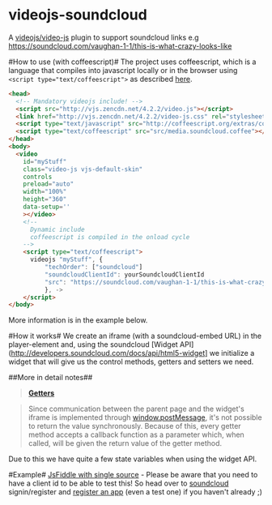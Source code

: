 videojs-soundcloud
==================

A [videojs/video-js](https://github.com/videojs/video.js/) plugin to support soundcloud links e.g https://soundcloud.com/vaughan-1-1/this-is-what-crazy-looks-like

#How to use (with coffeescript)#
The project uses coffeescript, which is a language that compiles into javascript locally or in the browser using ```<script type="text/coffeescript">``` as described [here](http://coffeescript.org/#scripts). 

```html
<head>
  <!-- Mandatory videojs include! -->
  <script src="http://vjs.zencdn.net/4.2.2/video.js"></script>
  <link href="http://vjs.zencdn.net/4.2.2/video-js.css" rel="stylesheet">
  <script type="text/javascript" src="http://coffeescript.org/extras/coffee-script.js"></script>
  <script type="text/coffeescript" src="src/media.soundcloud.coffee"></script>
</head>
<body>
  <video 
    id="myStuff" 
    class="video-js vjs-default-skin"
    controls
    preload="auto"
    width="100%"
    height="360"
    data-setup=''
    ></video>
    <!--
      Dynamic include
      coffeescript is compiled in the onload cycle
    -->
    <script type="text/coffeescript">
      videojs "myStuff", {
          "techOrder": ["soundcloud"]
          "soundcloudClientId": yourSoundcloudClientId
          "src": "https://soundcloud.com/vaughan-1-1/this-is-what-crazy-looks-like"
          }, ->
    </script>
</body>
```

More information is in the example below.


#How it works#
We create an iframe (with a soundcloud-embed URL) in the player-element and, using the soundcloud [Widget API](http://developers.soundcloud.com/docs/api/html5-widget] we initialize a widget that will give us the control methods, getters and setters we need.

##More in detail notes##
> [**Getters**](http://developers.soundcloud.com/docs/api/html5-widget#methods)

> Since communication between the parent page and the widget's iframe is implemented through [window.postMessage](https://developer.mozilla.org/en/DOM/window.postMessage), it's not possible to return the value synchronously. Because of this, every getter method accepts a callback function as a parameter which, when called, will be given the return value of the getter method.

Due to this we have quite a few state variables when using the widget API.


#Example#
[JsFiddle with single source](http://jsfiddle.net/x7FDL/) - Please be aware that you need to have a client id to be able to test this! So head over to [soundcloud](http://soundcloud.com/) signin/register and [register an app](http://soundcloud.com/you/apps) (even a test one) if you haven't already ;)
